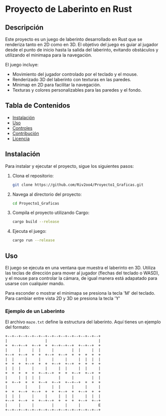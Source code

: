 # Proyecto de Laberinto en Rust

## Descripción

Este proyecto es un juego de laberinto desarrollado en Rust que se renderiza tanto en 2D como en 3D. El objetivo del juego es guiar al jugador desde el punto de inicio hasta la salida del laberinto, evitando obstáculos y utilizando el minimapa para la navegación.

El juego incluye:
- Movimiento del jugador controlado por el teclado y el mouse.
- Renderizado 3D del laberinto con texturas en las paredes.
- Minimap en 2D para facilitar la navegación.
- Texturas y colores personalizables para las paredes y el fondo.

## Tabla de Contenidos

- [Instalación](#instalación)
- [Uso](#uso)
- [Controles](#controles)
- [Contribución](#contribución)
- [Licencia](#licencia)

## Instalación

Para instalar y ejecutar el proyecto, sigue los siguientes pasos:

1. Clona el repositorio:
    ```bash
    git clone https://github.com/Riv2oo4/Proyecto1_Graficas.git
    ```
2. Navega al directorio del proyecto:
    ```bash
    cd Proyecto1_Graficas
    ```
3. Compila el proyecto utilizando Cargo:
    ```bash
    cargo build --release
    ```
4. Ejecuta el juego:
    ```bash
    cargo run --release
    ```

## Uso

El juego se ejecuta en una ventana que muestra el laberinto en 3D. Utiliza las teclas de dirección para mover al jugador (flechas del teclado o WASD), y el mouse para controlar la cámara, de igual manera está adapatado para usarse con cualquier mando.

Para esconder o mostrar el minimapa se presiona la tecla 'M' del teclado.
Para cambiar entre vista 2D y 3D se presiona la tecla 'Y'

### Ejemplo de un Laberinto

El archivo `maze.txt` define la estructura del laberinto. Aquí tienes un ejemplo del formato:

```txt
+--+--+--+--+--+--+--+--+--+--+--+--+--+--+
|                 |                       |
+  +--+--+  +--+  +  +--+--+--+  +--+--+  +
|     |     |  |     |        |  |     |  |
+--+  +--+  +  +  +--+  +--+  +  +  +  +  +
|  |     |     |     |     |     |  |  |  |
+  +  +  +--+  +  +  +--+  +--+  +  +  +  +
|  |  |     |     |     |  |     |  |     |
+  +  +  +  +  +--+--+  +  +  +--+  +--+  +
|     |  |  |  |        |     |        |  |
+  +--+  +  +  +--+  +--+  +--+--+  +  +  +
|        |     |     |  |     |     |     |
+  +  +--+  +--+  +  +  +--+  +  +--+  +  +
|  |  |     |     |     |  |  |     |  |  |
+--+  +--+  +  +--+--+  +  +  +  +--+  +--+
|     |     |        |     |     |        E
+--+--+--+--+--+--+--+--+--+--+--+--+--+--+
